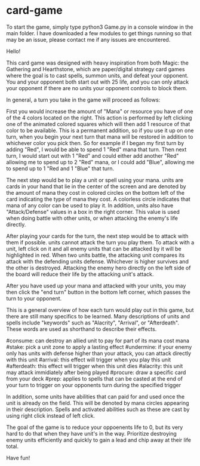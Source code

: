# card-game

To start the game, simply type python3 Game.py in a console window in the main folder.
I have downloaded a few modules to get things running so that may be an issue, please contact me if any issues are encountered.

Hello!

This card game was designed with heavy inspiration from both Magic: the Gathering and Hearthstone, which are paper/digital strategy card 
games where the goal is to cast spells, summon units, and defeat your opponent. You and your opponent both start out with 25 life, and 
you can only attack your opponent if there are no units your opponent controls to block them.

In general, a turn you take in the game will proceed as follows:

First you would increase the amount of "Mana" or resource you have of one of the 4 colors located on the right. This action is performed
by left clicking one of the animated colored squares which will then add 1 resource of that color to be available. This is a permanent 
addition, so if you use it up on one turn, when you begin your next turn that mana will be restored in addition to whichever color you pick
then. So for example if I began my first turn by adding "Red", I would be able to spend 1 "Red" mana that turn. Then next turn, I would 
start out with 1 "Red" and could either add another "Red" allowing me to spend up to 2 "Red" mana, or I could add "Blue", allowing me to
spend up to 1 "Red and 1 "Blue" that turn.

The next step would be to play a unit or spell using your mana. units are cards in your hand that lie in the center of the screen 
and are denoted by the amount of mana they cost in colored circles on the bottom left of the card indicating the type of mana they cost. 
A colorless circle indicates that mana of any color can be used to play it. In addition, units also have "Attack/Defense" values in 
a box in the right corner. This value is used when doing battle with other units, or when attacking the enemy's life directly.

After playing your cards for the turn, the next step would be to attack with them if possible. units cannot attack the turn you play 
them. To attack with a unit, left click on it and all enemy units that can be attacked by it will be highlighted in red. When two
units battle, the attacking unit compares its attack with the defending units defense. Whichever is higher survives and the 
other is destroyed. Attacking the enemy hero directly on the left side of the board will reduce their life by the attacking unit's
attack.

After you have used up your mana and attacked with your units, you may then click the "end turn" button in the bottom left corner,
which passes the turn to your opponent.

This is a general overview of how each turn would play out in this game, but there are still many specifics to be learned.
Many descriptions of units and spells include "keywords" such as "Alacrity", "Arrival", or "Afterdeath". These words are used as 
shorthand to describe their effects.

#consume: can destroy an allied unit to pay for part of its mana cost mana
#stake: pick a unit zone to apply a lasting effect
#undermine: if your enemy only has units with defense higher than your attack, you can attack directly with this unit
#arrival: this effect will trigger when you play this unit
#afterdeath: this effect will trigger when this unit dies
#alacrity: this unit may attack immidiately after being played
#procure: draw a specific card from your deck
#prep: applies to spells that can be casted at the end of your turn to trigger on your opponents turn during the specified trigger

In addition, some units have abilities that can paid for and used once the unit is already on the field. This will be denoted by mana
circles appearing in their description. Spells and activated abilities such as these are cast by using right click instead of left click.

The goal of the game is to reduce your oppoenents life to 0, but its very hard to do that when they have unit's in the way. Prioritize
destroying enemy units efficiently and quickly to gain a lead and chip away at their life total.

Have fun!
